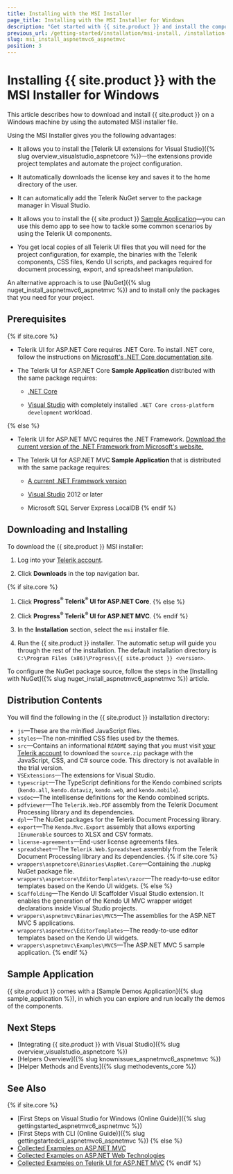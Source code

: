 ```yaml
---
title: Installing with the MSI Installer
page_title: Installing with the MSI Installer for Windows
description: "Get started with {{ site.product }} and install the components with the Windows MSI Installer Package."
previous_url: /getting-started/installation/msi-install, /installation-mvc/msi-install, /installation/msi-install
slug: msi_install_aspnetmvc6_aspnetmvc
position: 3
---
```


# Installing {{ site.product }} with the MSI Installer for Windows

This article describes how to download and install {{ site.product }} on a Windows machine by using the automated MSI installer file.

Using the MSI Installer gives you the following advantages:

* It allows you to install the [Telerik UI extensions for Visual Studio]({% slug overview_visualstudio_aspnetcore %})&mdash;the extensions provide project templates and automate the project configuration.

* It automatically downloads the license key and saves it to the home directory of the user.

* It can automatically add the Telerik NuGet server to the package manager in Visual Studio.

* It allows you to install the {{ site.product }} [Sample Application](#sample-application)&mdash;you can use this demo app to see how to tackle some common scenarios by using the Telerik UI components.

* You get local copies of all Telerik UI files that you will need for the project configuration, for example, the binaries with the Telerik components, CSS files, Kendo UI scripts, and packages required for document processing, export, and spreadsheet manipulation.

An alternative approach is to use [NuGet]({% slug nuget_install_aspnetmvc6_aspnetmvc %}) and to install only the packages that you need for your project.

## Prerequisites

{% if site.core %}
* Telerik UI for ASP.NET Core requires .NET Core. To install .NET core, follow the instructions on [Microsoft's .NET Core documentation site](https://docs.microsoft.com/en-us/dotnet/core/windows-prerequisites).

* The Telerik UI for ASP.NET Core **Sample Application** distributed with the same package requires:

  * [.NET Core](https://dotnet.microsoft.com/learn/dotnet/hello-world-tutorial/install)

  * [Visual Studio](https://www.visualstudio.com/downloads/) with completely installed `.NET Core cross-platform development` workload.

{% else %}
* Telerik UI for ASP.NET MVC requires the .NET Framework. [Download the current version of the .NET Framework from Microsoft's website.](https://dotnet.microsoft.com/download/dotnet-framework)

* The Telerik UI for ASP.NET MVC **Sample Application** that is distributed with the same package requires:

   * [A current .NET Framework version](https://dotnet.microsoft.com/download/dotnet-framework)
   
   * [Visual Studio](https://www.visualstudio.com/downloads/) 2012 or later
   
   * Microsoft SQL Server Express LocalDB
{% endif %}

## Downloading and Installing

To download the {{ site.product }} MSI installer:

1. Log into your [Telerik account](https://www.telerik.com/login/).

1. Click **Downloads** in the top navigation bar.

{% if site.core %}
1. Click **Progress<sup>®</sup> Telerik<sup>®</sup> UI for ASP.NET Core**.
{% else %}
1. Click **Progress<sup>®</sup> Telerik<sup>®</sup> UI for ASP.NET MVC**.
{% endif %}

1. In the **Installation**  section, select the `msi` installer file.

1. Run the {{ site.product }} installer. The automatic setup will guide you through the rest of the installation. The default installation directory is `C:\Program Files (x86)\Progress\{{ site.product }} <version>`.

To configure the NuGet package source, follow the steps in the [Installing with NuGet]({% slug nuget_install_aspnetmvc6_aspnetmvc %}) article.

## Distribution Contents

You will find the following in the {{ site.product }} installation directory:

* `js`&mdash;These are the minified JavaScript files.
* `styles`&mdash;The non-minified CSS files used by the themes.
* `src`&mdash;Contains an informational `README` saying that you must visit [your Telerik account](https://www.telerik.com/login/) to download the `source.zip` package with the JavaScript, CSS, and C# source code. This directory is not available in the trial version.
* `VSExtensions`&mdash;The extensions for Visual Studio.
* `typescript`&mdash;The TypeScript definitions for the Kendo combined scripts (`kendo.all`, `kendo.dataviz`, `kendo.web`, and `kendo.mobile`).
* `vsdoc`&mdash;The intellisense definitions for the Kendo combined scripts.
* `pdfviewer`&mdash;The `Telerik.Web.PDF` assembly from the Telerik Document Processing library and its dependencies.
* `dpl`&mdash;The NuGet packages for the Telerik Document Processing library. 
* `export`&mdash;The `Kendo.Mvc.Export` assembly that allows exporting `IEnumerable` sources to XLSX and CSV formats.
* `license-agreements`&mdash;End-user license agreements files.
* `spreadsheet`&mdash;The `Telerik.Web.Spreadsheet` assembly from the Telerik Document Processing library and its dependencies.
{% if site.core %}
* `wrappers\aspnetcore\Binaries\AspNet.Core`&mdash;Containing the .nupkg NuGet package file.
* `wrappers\aspnetcore\EditorTemplates\razor`&mdash;The ready-to-use editor templates based on the Kendo UI widgets.
{% else %}
* `Scaffolding`&mdash;The Kendo UI Scaffolder Visual Studio extension. It enables the generation of the Kendo UI MVC wrapper widget declarations inside Visual Studio projects.
* `wrappers\aspnetmvc\Binaries\MVC5`&mdash;The assemblies for the ASP.NET MVC 5 applications.
* `wrappers\aspnetmvc\EditorTemplates`&mdash;The ready-to-use editor templates based on the Kendo UI widgets.
* `wrappers\aspnetmvc\Examples\MVC5`&mdash;The ASP.NET MVC 5 sample application.
{% endif %}

## Sample Application

{{ site.product }} comes with a [Sample Demos Application]({% slug sample_application %}), in which you can explore and run locally the demos of the components. 

## Next Steps

* [Integrating {{ site.product }} with Visual Studio]({% slug overview_visualstudio_aspnetcore %})
* [Helpers Overview]({% slug knownissues_aspnetmvc6_aspnetmvc %})
* [Helper Methods and Events]({% slug methodevents_core %})

## See Also

{% if site.core %}
* [First Steps on Visual Studio for Windows (Online Guide)]({% slug gettingstarted_aspnetmvc6_aspnetmvc %})
* [First Steps with CLI (Online Guide)]({% slug gettingstartedcli_aspnetmvc6_aspnetmvc %})
{% else %}
* [Collected Examples on ASP.NET MVC](https://github.com/telerik/kendo-examples-asp-net-mvc)
* [Collected Examples on ASP.NET Web Technologies](https://github.com/telerik/kendo-examples-asp-net)
* [Collected Examples on Telerik UI for ASP.NET MVC](https://github.com/telerik/ui-for-aspnet-mvc-examples)
{% endif %}
